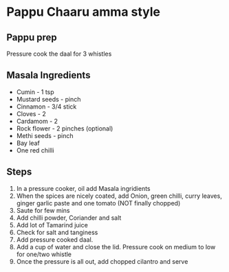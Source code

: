 # Pappu Chaaru amma style



## Pappu prep
Pressure cook the daal for 3 whistles


## Masala Ingredients

- Cumin - 1 tsp
- Mustard seeds - pinch
- Cinnamon - 3/4 stick
- Cloves - 2 
- Cardamom - 2 
- Rock flower - 2 pinches (optional)
- Methi seeds - pinch
- Bay leaf
- One red chilli



## Steps

 1. In a pressure cooker, oil add Masala ingridients
 2. When the spices are nicely coated, add Onion, green chilli, curry leaves, ginger garlic paste and one tomato (NOT finally chopped)
 3. Saute for few mins 
 7. Add chilli powder, Coriander and salt
 9. Add lot of Tamarind juice
 10. Check for salt and tanginess
 11. Add pressure cooked daal.
 12. Add a cup of water and close the lid. Pressure cook on medium to low for one/two whistle
 13. Once the pressure is all out, add chopped cilantro and serve
